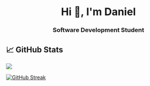 <h1 align="center">Hi 👋, I'm Daniel</h1>
<h3 align="center">Software Development Student</h3>

## &#x1f4c8; GitHub Stats

<a href="https://github.com/io-berg/io-berg">
  <img align="center" src="https://github-readme-stats.vercel.app/api/top-langs/?username=io-berg&title_color=ffffff&text_color=c9cacc&icon_color=2bbc8a&bg_color=1d1f21&langs_count=3" />
</a>
<a href="https://github.com/io-berg/io-berg">
 
[![GitHub Streak](https://streak-stats.demolab.com/?user=io-berg&theme=dark)](https://git.io/streak-stats)
</a>

